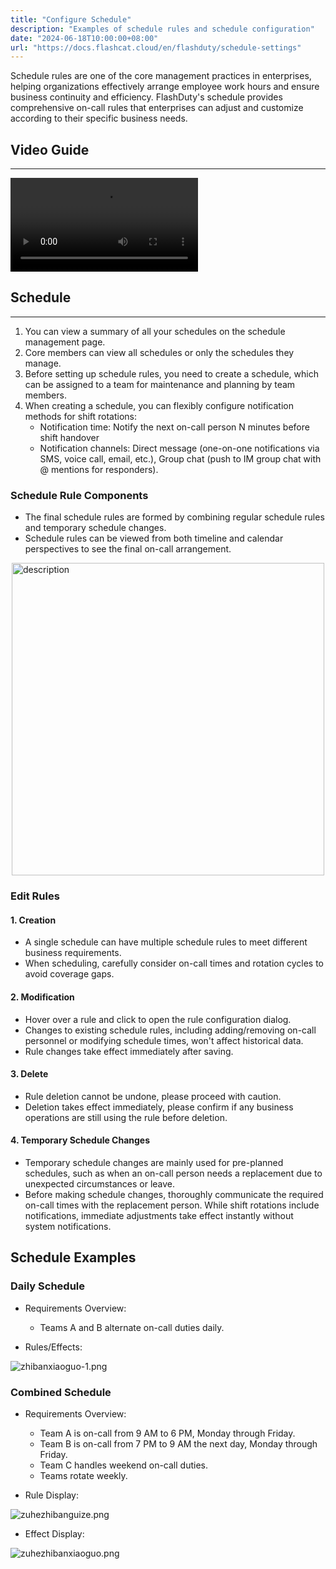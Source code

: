 ```yaml
---
title: "Configure Schedule"
description: "Examples of schedule rules and schedule configuration"
date: "2024-06-18T10:00:00+08:00"
url: "https://docs.flashcat.cloud/en/flashduty/schedule-settings"
---
```


Schedule rules are one of the core management practices in enterprises, helping organizations effectively arrange employee work hours and ensure business continuity and efficiency. FlashDuty's schedule provides comprehensive on-call rules that enterprises can adjust and customize according to their specific business needs.

## Video Guide
---
<Video src="https://download.flashcat.cloud/flashduty/video/schedule.mp4"></Video>


## Schedule
---
1. You can view a summary of all your schedules on the schedule management page.
2. Core members can view all schedules or only the schedules they manage.
3. Before setting up schedule rules, you need to create a schedule, which can be assigned to a team for maintenance and planning by team members.
4. When creating a schedule, you can flexibly configure notification methods for shift rotations:    
   - Notification time: Notify the next on-call person N minutes before shift handover
   - Notification channels: Direct message (one-on-one notifications via SMS, voice call, email, etc.), Group chat (push to IM group chat with @ mentions for responders).

### Schedule Rule Components

- The final schedule rules are formed by combining regular schedule rules and temporary schedule changes.
- Schedule rules can be viewed from both timeline and calendar perspectives to see the final on-call arrangement.

<img src="https://fcpub-1301667576.cos.ap-nanjing.myqcloud.com/flashduty/doc/zhiban.png" alt="description" style="display: block; margin: 0 auto;" height="500" />


### Edit Rules
#### 1. Creation

- A single schedule can have multiple schedule rules to meet different business requirements.
- When scheduling, carefully consider on-call times and rotation cycles to avoid coverage gaps.

#### 2. Modification

- Hover over a rule and click to open the rule configuration dialog.
- Changes to existing schedule rules, including adding/removing on-call personnel or modifying schedule times, won't affect historical data.
- Rule changes take effect immediately after saving.

#### 3. Delete

- Rule deletion cannot be undone, please proceed with caution.
- Deletion takes effect immediately, please confirm if any business operations are still using the rule before deletion.

#### 4. Temporary Schedule Changes
- Temporary schedule changes are mainly used for pre-planned schedules, such as when an on-call person needs a replacement due to unexpected circumstances or leave.
- Before making schedule changes, thoroughly communicate the required on-call times with the replacement person. While shift rotations include notifications, immediate adjustments take effect instantly without system notifications.


## Schedule Examples

### Daily Schedule
- Requirements Overview:
    - Teams A and B alternate on-call duties daily.

- Rules/Effects:


![zhibanxiaoguo-1.png](https://api.apifox.com/api/v1/projects/4169655/resources/434352/image-preview)

### Combined Schedule
- Requirements Overview:
    - Team A is on-call from 9 AM to 6 PM, Monday through Friday.
    - Team B is on-call from 7 PM to 9 AM the next day, Monday through Friday.
    - Team C handles weekend on-call duties.
    - Teams rotate weekly.

- Rule Display:

![zuhezhibanguize.png](https://api.apifox.com/api/v1/projects/4169655/resources/434364/image-preview)

- Effect Display:

![zuhezhibanxiaoguo.png](https://api.apifox.com/api/v1/projects/4169655/resources/434365/image-preview)
